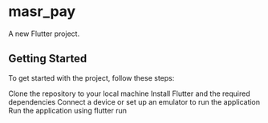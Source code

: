 # masr_pay

A new Flutter project.

## Getting Started

To get started with the project, follow these steps:

Clone the repository to your local machine
Install Flutter and the required dependencies
Connect a device or set up an emulator to run the application
Run the application using flutter run
